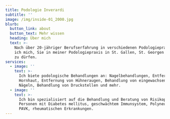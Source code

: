 ```yaml
---
title: Podologie Inverardi
subtitle: ''
image: /img/inside-01_2000.jpg
blurb:
  button_link: about
  button_text: Mehr wissen
  heading: Über mich
  text: >-
    Nach über 20-jähriger Berufserfahrung in verschiedenen Podologiepraxen freue
    ich mich, Sie in meiner Podologiepraxis in St. Gallen, St. Georgen begrüssen
    zu dürfen.
services:
  - image: ''
    text: >-
      Ich biete podologische Behandlungen an: Nagelbehandlungen, Entfernen von
      Hornhaut, Entfernung von Hühneraugen, Behandlung von eingewachsenen
      Nägeln, Behandlung von Druckstellen und mehr.
  - image: ''
    text: >-
      Ich bin spezialisiert auf die Behandlung und Beratung von Risikopatienten:
      Personen mit Diabetes mellitus, geschwächtem Immunsystem, Polyneuropathie,
      PAVK, rheumatischen Erkrankungen.
---
```


